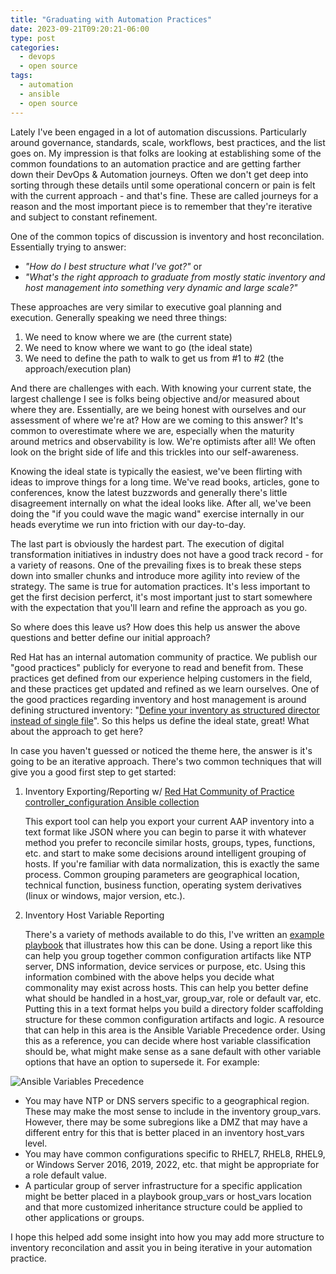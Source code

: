 ```yaml
---
title: "Graduating with Automation Practices"
date: 2023-09-21T09:20:21-06:00
type: post
categories:
  - devops
  - open source
tags:
  - automation
  - ansible
  - open source
---
```

Lately I've been engaged in a lot of automation discussions. Particularly around governance, standards, scale, workflows, best practices, and the list goes on. My impression is that folks are looking at establishing some of the common foundations to an automation practice and are getting farther down their DevOps & Automation journeys. Often we don't get deep into sorting through these details until some operational concern or pain is felt with the current approach - and that's fine. These are called journeys for a reason and the most important piece is to remember that they're iterative and subject to constant refinement.

One of the common topics of discussion is inventory and host reconcilation. Essentially trying to answer:

* *"How do I best structure what I've got?"*    or
* *"What's the right approach to graduate from mostly static inventory and host management into something very dynamic and large scale?"*

These approaches are very similar to executive goal planning and execution. Generally speaking we need three things:

1. We need to know where we are (the current state)
2. We need to know where we want to go (the ideal state)
3. We need to define the path to walk to get us from #1 to #2 (the approach/execution plan)

And there are challenges with each. With knowing your current state, the largest challenge I see is folks being objective and/or measured about where they are. Essentially, are we being honest with ourselves and our assessment of where we're at? How are we coming to this answer? It's common to overestimate where we are, especially when the maturity around metrics and observability is low. We're optimists after all! We often look on the bright side of life and this trickles into our self-awareness. 

Knowing the ideal state is typically the easiest, we've been flirting with ideas to improve things for a long time. We've read books, articles, gone to conferences, know the latest buzzwords and generally there's little disagreement internally on what the ideal looks like. After all, we've been doing the "if you could wave the magic wand" exercise internally in our heads everytime we run into friction with our day-to-day.

The last part is obviously the hardest part. The execution of digital transformation initiatives in industry does not have a good track record - for a variety of reasons. One of the prevailing fixes is to break these steps down into smaller chunks and introduce more agility into review of the strategy. The same is true for automation practices. It's less important to get the first decision perferct, it's most important just to start somewhere with the expectation that you'll learn and refine the approach as you go.

So where does this leave us? How does this help us answer the above questions and better define our initial approach?

Red Hat has an internal automation community of practice. We publish our "good practices" publicly for everyone to read and benefit from. These practices get defined from our experience helping customers in the field, and these practices get updated and refined as we learn ourselves. One of the good practices regarding inventory and host management is around defining structured inventory: "[Define your inventory as structured director instead of single file][1]". So this helps us define the ideal state, great! What about the approach to get here?

In case you haven't guessed or noticed the theme here, the answer is it's going to be an iterative approach. There's two common techniques that will give you a good first step to get started:

1. Inventory Exporting/Reporting w/ [Red Hat Community of Practice controller_configuration Ansible collection][2]

    This export tool can help you export your current AAP inventory into a text format like JSON where you can begin to parse it with whatever method you prefer to reconcile similar hosts, groups, types, functions, etc. and start to make some decisions around intelligent grouping of hosts. If you're familiar with data normalization, this is exactly the same process. Common grouping parameters are geographical location, technical function, business function, operating system derivatives (linux or windows, major version, etc.).

2. Inventory Host Variable Reporting

    There's a variety of methods available to do this, I've written an [example playbook][3] that illustrates how this can be done. Using a report like this can help you group together common configuration artifacts like NTP server, DNS information, device services or purpose, etc. Using this information combined with the above helps you decide what commonality may exist across hosts. This can help you better define what should be handled in a host_var, group_var, role or default var, etc. Putting this in a text format helps you build a directory folder scaffolding structure for these common configuration artifacts and logic. A resource that can help in this area is the Ansible Variable Precedence order. Using this as a reference, you can decide where host variable classification should be, what might make sense as a sane default with other variable options that have an option to supersede it. For example:

![Ansible Variables Precedence](https://calgaryrhce.ca/wp-content/uploads/2023/09/ansiblevariableprededence.png)

* You may have NTP or DNS servers specific to a geographical region. These may make the most sense to include in the inventory group_vars. However, there may be some subregions like a DMZ that may have a different entry for this that is better placed in an inventory host_vars level.
* You may have common configurations specific to RHEL7, RHEL8, RHEL9, or Windows Server 2016, 2019, 2022, etc. that might be appropriate for a role default value.
* A particular group of server infrastructure for a specific application might be better placed in a playbook group_vars or host_vars location and that more customized inheritance structure could be applied to other applications or groups.


I hope this helped add some insight into how you may add more structure to inventory reconcilation and assit you in being iterative in your automation practice.





[1]: https://redhat-cop.github.io/automation-good-practices/#_define_your_inventory_as_structured_directory_instead_of_single_file
[2]: https://github.com/redhat-cop/controller_configuration/blob/devel/EXPORT_README.md
[3]: https://github.com/aludwar/ansible/blob/master/metrics/export_host_variables.yml
